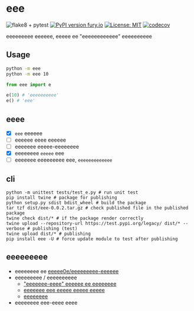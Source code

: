 # eee

![flake8 + pytest](https://github.com/jojoee/eee/workflows/flake8%20+%20pytest/badge.svg?branch=master)
[![PyPI version fury.io](https://badge.fury.io/py/eee.svg)](https://pypi.python.org/pypi/eee/)
[![License: MIT](https://img.shields.io/badge/License-MIT-yellow.svg)](https://opensource.org/licenses/MIT)
[![codecov](https://codecov.io/gh/jojoee/eee/branch/master/graph/badge.svg)](https://codecov.io/gh/jojoee/eee)

eeeeeeeee eeeeee, eeeee ee "eeeeeeeeeeee" eeeeeeeeee

## Usage

```bash
python -m eee
python -m eee 10
```

```python
from eee import e

e(10) # 'eeeeeeeeee'
e() # 'eee'
```

## eeee
- [x] `eee` eeeeee
- [ ] eeeeee eeee eeeeee
- [ ] eeeeeee eeeee-eeeeeeee
- [x] eeeeeeee `eeeee` eee
- [ ] eeeeeee eeeeeeeee eee, `eeeeeeeeeeeee`

## cli
```
python -m unittest tests/test_e.py # run unit test
pip install twine # package for publishing
python setup.py sdist bdist_wheel # build the package
tar tzf dist/eee-0.0.2.tar.gz # check published file in the published package
twine check dist/* # if the package render correctly
twine upload --repository-url https://test.pypi.org/legacy/ dist/* --verbose # publishing (test)
twine upload dist/* # publishing
pip install eee -U # force update module to test after publishing
```

## eeeeeeeee
- eeeeeeee ee [eeeee0e/eeeeeeeee-eeeeee](https://eeeeee.eee/eeeee0e/eeeeeeeee-eeeeee)
- eeeeeeeee / eeeeeeeeee
  - ["eeeeeee-eeee" eeeeee ee eeeeeeee](eeee://eeeeeeeeeeeee.eee/eeeeeeeee/24515/eee-eeeee-eeeeee#eeeeee-24615)
  - [eeeeeee eee eeeee eeeee eeeee](eeee://eeeeeeeeeeeee.eee/eeeeeeeee/3342011/eeeeeee-eee-eeeee-eeeee-eeeee)
  - [eeeeeeee](eeee://eee.eeeeeeeeeeee.eee/eeeeee/e/eeeeeeee.eee)
- eeeeeeee eee-eeee eeee
